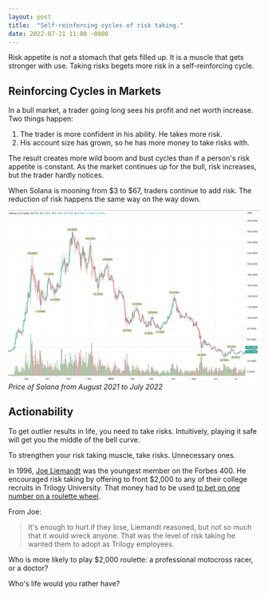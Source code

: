 ```yaml
---
layout: post
title:  "Self-reinforcing cycles of risk taking."
date: 2022-07-21 11:00 -0800
---
```

Risk appetite is not a stomach that gets filled up. It is a muscle that gets stronger with use. Taking risks begets more risk in a self-reinforcing cycle.

## Reinforcing Cycles in Markets
In a bull market, a trader going long sees his profit and net worth increase. Two things happen:
1. The trader is more confident in his ability. He takes more risk.
2. His account size has grown, so he has more money to take risks with.

The result creates more wild boom and bust cycles than if a person's risk appetite is constant. As the market continues up for the bull, risk increases, but the trader hardly notices.

When Solana is mooning from $3 to $67, traders continue to add risk. The reduction of risk happens the same way on the way down.

![Price of Solana from August 2021 to July 2022](/img/sol.png)
_Price of Solana from August 2021 to July 2022_


## Actionability
To get outlier results in life, you need to take risks. Intuitively, playing it safe will get you the middle of the bell curve.

To strengthen your risk taking muscle, take risks. Unnecessary ones.

In 1996, [Joe Liemandt](https://en.wikipedia.org/wiki/Joe_Liemandt) was the youngest member on the Forbes 400. He encouraged risk taking by offering to front $2,000 to any of their college recruits in Trilogy University. That money had to be used [to bet on one number on a roulette wheel](http://shelf3.bookpark.ne.jp/pdf/view.asp?site_id=HBSP&pg=2&of=HBSP-9-699-034&nf=all&st=HBSP706&fs=8e151a78b21252fc72c7d921e4838505).

From Joe:

> It's enough to hurt if they lose, Liemandt reasoned, but not so much that it would wreck anyone. That was the level of risk taking he wanted them to adopt as Trilogy employees.

Who is more likely to play $2,000 roulette: a professional motocross racer, or a doctor? 

Who's life would you rather have?
